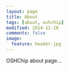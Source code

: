 ```yaml
---
layout: page
title: About
tags: [about, oshchip]
modified: 2014-12-10
comments: false
image:
  feature: header.jpg
---
```


OSHChip about page...

